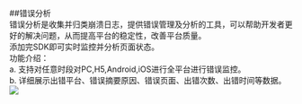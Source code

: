 ##错误分析  
错误分析是收集并归类崩溃日志，提供错误管理及分析的工具，可以帮助开发者更好的解决问题，从而提高平台的稳定性，改善平台质量。  
添加完SDK即可实时监控并分析页面状态。  
功能介绍：  
a.	支持对任意时段对PC,H5,Android,iOS进行全平台进行错误监控。  
b.	详细展示出错平台、错误摘要原因、错误页面、出错次数、出错时间等数据。  
![](http://www.shujike.com/docsimg/错误分析1.jpg)  
